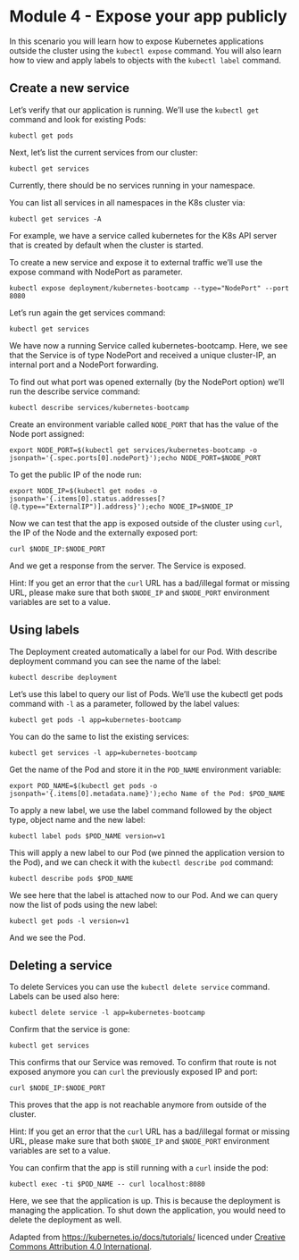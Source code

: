 # Module 4 - Expose your app publicly

In this scenario you will learn how to expose Kubernetes applications outside the cluster using the `kubectl expose` command.
You will also learn how to view and apply labels to objects with the `kubectl label` command.

## Create a new service

Let’s verify that our application is running.
We’ll use the `kubectl get` command and look for existing Pods:

`kubectl get pods`

Next, let’s list the current services from our cluster:

`kubectl get services`

Currently, there should be no services running in your namespace.

You can list all services in all namespaces in the K8s cluster via:

`kubectl get services -A`

For example, we have a service called kubernetes for the K8s API server that is created by default when the cluster is started.

To create a new service and expose it to external traffic we’ll use the expose command with NodePort as parameter.

`kubectl expose deployment/kubernetes-bootcamp --type="NodePort" --port 8080`

Let’s run again the get services command:

`kubectl get services`

We have now a running Service called kubernetes-bootcamp.
Here, we see that the Service is of type NodePort and received a unique cluster-IP, an internal port and a NodePort forwarding.

To find out what port was opened externally (by the NodePort option) we’ll run the describe service command:

`kubectl describe services/kubernetes-bootcamp`

Create an environment variable called `NODE_PORT` that has the value of the Node port assigned:

`export NODE_PORT=$(kubectl get services/kubernetes-bootcamp -o jsonpath='{.spec.ports[0].nodePort}');echo NODE_PORT=$NODE_PORT`

To get the public IP of the node run:

`export NODE_IP=$(kubectl get nodes -o jsonpath='{.items[0].status.addresses[?(@.type=="ExternalIP")].address}');echo NODE_IP=$NODE_IP`

Now we can test that the app is exposed outside of the cluster using `curl`, the IP of the Node and the externally exposed port:

`curl $NODE_IP:$NODE_PORT`

And we get a response from the server.
The Service is exposed.

Hint: If you get an error that the `curl` URL has a bad/illegal format or missing URL, please make sure that both `$NODE_IP` and `$NODE_PORT` environment variables are set to a value.

## Using labels

The Deployment created automatically a label for our Pod.
With describe deployment command you can see the name of the label:

`kubectl describe deployment`

Let’s use this label to query our list of Pods.
We’ll use the kubectl get pods command with `-l` as a parameter, followed by the label values:

`kubectl get pods -l app=kubernetes-bootcamp`

You can do the same to list the existing services:

`kubectl get services -l app=kubernetes-bootcamp`

Get the name of the Pod and store it in the `POD_NAME` environment variable:

`export POD_NAME=$(kubectl get pods -o jsonpath='{.items[0].metadata.name}');echo Name of the Pod: $POD_NAME`

To apply a new label, we use the label command followed by the object type, object name and the new label:

`kubectl label pods $POD_NAME version=v1`

This will apply a new label to our Pod (we pinned the application version to the Pod), and we can check it with the `kubectl describe pod` command:

`kubectl describe pods $POD_NAME`

We see here that the label is attached now to our Pod.
And we can query now the list of pods using the new label:

`kubectl get pods -l version=v1`

And we see the Pod.

## Deleting a service

To delete Services you can use the `kubectl delete service` command.
Labels can be used also here:

`kubectl delete service -l app=kubernetes-bootcamp`

Confirm that the service is gone:

`kubectl get services`

This confirms that our Service was removed.
To confirm that route is not exposed anymore you can `curl` the previously exposed IP and port:

`curl $NODE_IP:$NODE_PORT`

This proves that the app is not reachable anymore from outside of the cluster.

Hint: If you get an error that the `curl` URL has a bad/illegal format or missing URL, please make sure that both `$NODE_IP` and `$NODE_PORT` environment variables are set to a value.

You can confirm that the app is still running with a `curl` inside the pod:

`kubectl exec -ti $POD_NAME -- curl localhost:8080`

Here, we see that the application is up.
This is because the deployment is managing the application.
To shut down the application, you would need to delete the deployment as well.

Adapted from https://kubernetes.io/docs/tutorials/ licenced under [Creative Commons Attribution 4.0 International](https://github.com/kubernetes/website/blob/main/LICENSE).
